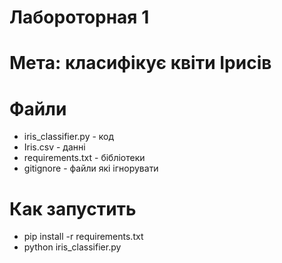 # Лабороторная 1
# Мета: класифікує квіти Ірисів
# Файли
- iris_classifier.py - код
- Iris.csv - данні
- requirements.txt - бібліотеки
- gitignore - файли які ігнорувати
# Как запустить
- pip install -r requirements.txt
- python iris_classifier.py 
